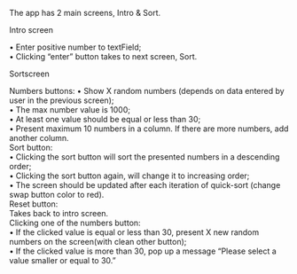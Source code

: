 The app has 2 main screens, Intro & Sort.

Intro screen

•	Enter positive number to textField; <br>
•	Clicking “enter” button takes to next screen, Sort.

Sortscreen

Numbers buttons:
•	Show X random numbers (depends on data entered by user in the previous screen); <br>
•	The max number value is 1000; <br>
•	At least one value should be equal or less than 30; <br>
•	Present maximum 10 numbers in a column. If there are more numbers, add another column. <br>
Sort button: <br>
•	Clicking the sort button will sort the presented numbers in a descending order; <br>
•	Clicking the sort button again, will change it to increasing order; <br>
•	The screen should be updated after each iteration of quick-sort (change swap button color to red). <br>
Reset button: <br>
Takes back to intro screen. <br>
Clicking one of the numbers button: <br>
•	If the clicked value is equal or less than 30, present X new random numbers on the screen(with clean other button); <br>
•	If the clicked value is more than 30, pop up a message “Please select a value smaller or equal to 30.”

